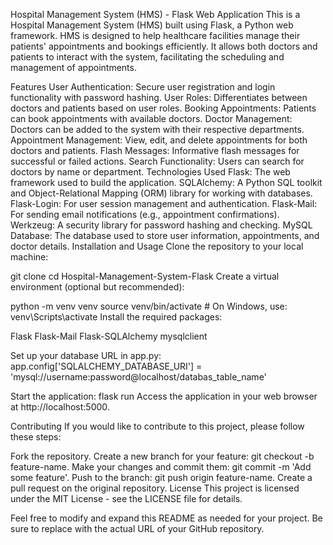 Hospital Management System (HMS) - Flask Web Application
This is a Hospital Management System (HMS) built using Flask, a Python web framework. HMS is designed to help healthcare facilities manage their patients' appointments and bookings efficiently. It allows both doctors and patients to interact with the system, facilitating the scheduling and management of appointments.

Features
User Authentication: Secure user registration and login functionality with password hashing.
User Roles: Differentiates between doctors and patients based on user roles.
Booking Appointments: Patients can book appointments with available doctors.
Doctor Management: Doctors can be added to the system with their respective departments.
Appointment Management: View, edit, and delete appointments for both doctors and patients.
Flash Messages: Informative flash messages for successful or failed actions.
Search Functionality: Users can search for doctors by name or department.
Technologies Used
Flask: The web framework used to build the application.
SQLAlchemy: A Python SQL toolkit and Object-Relational Mapping (ORM) library for working with databases.
Flask-Login: For user session management and authentication.
Flask-Mail: For sending email notifications (e.g., appointment confirmations).
Werkzeug: A security library for password hashing and checking.
MySQL Database: The database used to store user information, appointments, and doctor details.
Installation and Usage
Clone the repository to your local machine:


git clone <repository-url>
cd Hospital-Management-System-Flask
Create a virtual environment (optional but recommended):

python -m venv venv
source venv/bin/activate  # On Windows, use: venv\Scripts\activate
Install the required packages:

Flask
Flask-Mail
Flask-SQLAlchemy
mysqlclient

Set up your database URL in app.py:
app.config['SQLALCHEMY_DATABASE_URI'] = 'mysql://username:password@localhost/databas_table_name'

Start the application:
flask run
Access the application in your web browser at http://localhost:5000.

Contributing
If you would like to contribute to this project, please follow these steps:

Fork the repository.
Create a new branch for your feature: git checkout -b feature-name.
Make your changes and commit them: git commit -m 'Add some feature'.
Push to the branch: git push origin feature-name.
Create a pull request on the original repository.
License
This project is licensed under the MIT License - see the LICENSE file for details.

Feel free to modify and expand this README as needed for your project. Be sure to replace <repository-url> with the actual URL of your GitHub repository.
